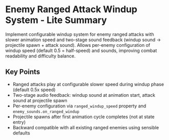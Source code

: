 # Enemy Ranged Attack Windup System - Lite Summary

Implement configurable windup system for enemy ranged attacks with slower animation speed and two-stage sound feedback (windup sound → projectile spawn + attack sound). Allows per-enemy configuration of windup speed (default 0.5 = half-speed) and sounds, improving combat readability and difficulty balance.

## Key Points
- Ranged attacks play at configurable slower speed during windup phase (default 0.5x speed)
- Two-stage audio feedback: windup sound at animation start, attack sound at projectile spawn
- Per-enemy configuration via `ranged_windup_speed` property and `enemy_sounds.on_ranged_windup`
- Projectile spawns after first animation cycle completes (not at state entry)
- Backward compatible with all existing ranged enemies using sensible defaults
